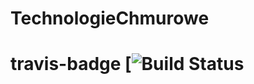 # TechnologieChmurowe

# travis-badge [![Build Status](https://travis-ci.com/kwinkler99/TechnologieChmuroweLab3.svg?branch=main)
